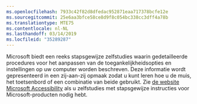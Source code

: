 ```yaml
---
ms.openlocfilehash: 7933c42f82d8dfedac952871eaa717378bcfe12e
ms.sourcegitcommit: 25e6aa3bfce58ce8d9f8c054bc338cc3dff4a78b
ms.translationtype: MTE75
ms.contentlocale: nl-NL
ms.lasthandoff: 03/14/2019
ms.locfileid: "35289287"
---
```

Microsoft biedt een reeks stapsgewijze zelfstudies waarin gedetailleerde procedures voor het aanpassen van de toegankelijkheidsopties en instellingen op uw computer worden beschreven. Deze informatie wordt gepresenteerd in een zij-aan-zij opmaak zodat u kunt leren hoe u de muis, het toetsenbord of een combinatie van beide gebruikt. Zie [ de website Microsoft Accessibility](http://go.microsoft.com/fwlink/?LinkId=8431) als u zelfstudies met stapsgewijze instructies voor Microsoft-producten nodig hebt.